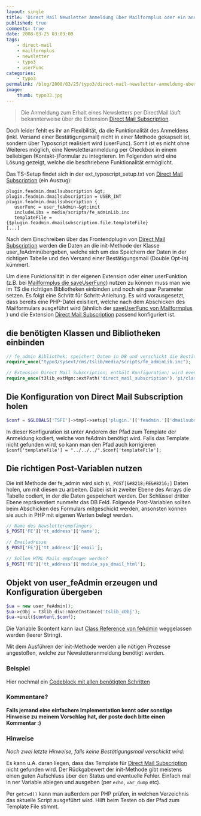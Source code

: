 ```yaml
---
layout: single
title: 'Direct Mail Newsletter Anmeldung über Mailformplus oder ein anderes Kontaktformular'
published: true
comments: true
date: 2008-03-25 03:03:00
tags:
    - direct-mail
    - mailformplus
    - newsletter
    - typo3
    - userFunc
categories:
    - typo3
permalink: /blog/2008/03/25/typo3/direct-mail-newsletter-anmeldung-uber-mailformplus-oder-ein-anderes-kontaktformular
image:
    thumb: typo33.jpg
---
```

> Die Anmeldung zum Erhalt eines Newsletters per DirectMail läuft bekannterweise über die Extension [Direct Mail Subscription][1].

Doch leider fehlt es ihr an Flexibilität, da die Funktionalität des Anmeldens (inkl. Versand einer Bestätigungsmail)
 nicht in einer Methode gekapselt ist, sondern über Typoscript realisiert wird (userFunc). Somit ist es
  nicht ohne Weiteres möglich, eine Newsletteranmeldung per Checkbox in einem beliebigen (Kontakt-)Formular zu
   integrieren. Im Folgenden wird eine Lösung gezeigt, welche die beschriebene Funktionalität ermöglicht.
  
Das TS-Setup findet sich in der ext\_typoscript\_setup.txt von [Direct Mail Subscription][1] (ein Auszug):

```typoscript
plugin.feadmin.dmailsubscription &gt;
plugin.feadmin.dmailsubscription = USER_INT
plugin.feadmin.dmailsubscription {
   userFunc = user_feAdmin-&gt;init
   includeLibs = media/scripts/fe_adminLib.inc
   templateFile = {$plugin.feadmin.dmailsubscription.file.templateFile}
[...]
```

Nach dem Einschreiben über das Frontendplugin von [Direct Mail Subscription][1] werden die Daten an die init-Methode
 der Klasse user_feAdminübergeben, welche sich um das Speichern der Daten in der richtigen Tabelle und den Versand 
 einer Bestätigungsmail (Double Opt-In) kümmert.

Um diese Funktionalität in der eigenen Extension oder einer userFunktion (z.B. bei [Mailformplus die saveUserFunc][2])
 nutzen zu können muss man wie im TS die richtigen Bibliotheken einbinden und noch ein paar Parameter setzen.
  Es folgt eine Schritt für Schritt-Anleitung. Es wird vorausgesetzt, dass bereits eine PHP-Datei exisitiert, 
  welche nach dem Abschicken des Mailformulars ausgeführt wird (ähnlich der [saveUserFunc von Mailformplus][3] )
   und die Extension [Direct Mail Subscription][4] passend konfiguriert ist.

## die benötigten Klassen und Bibliotheken einbinden

```php
// fe_admin Bibliothek; speichert Daten in DB und verschickt die Bestätigungsmail
require_once("typo3/sysext/cms/tslib/media/scripts/fe_adminLib.inc");

// Extension Direct Mail Subscription; enthält Konfiguration; wird eventuell nicht gebraucht(?)
require_once(t3lib_extMgm::extPath('direct_mail_subscription').'pi/class.dmailsubscribe.php');
```

## Die Konfiguration von Direct Mail Subscription holen

```php
$conf = $GLOBALS['TSFE']->tmpl->setup['plugin.']['feadmin.']['dmailsubscription.'];
```

In dieser Konfiguration ist unter Anderem der Pfad zum Template der Anmeldung kodiert, welche von feAdmin benötigt wird.
 Falls das Template nicht gefunden wird, so kann man den Pfad auch korrigieren 
 `$conf['templateFile'] = "../../../".$conf['templateFile'];`

## Die richtigen Post-Variablen nutzen

Die init Methode der fe\_admin wird sich `$\_POST[&#8218;FE&#8216;]` Daten holen, um mit diesen zu arbeiten. 
Dabei ist in zweiter Ebene des Arrays die Tabelle codiert, in der die Daten gespeichert werden. Der Schlüssel dritter 
Ebene repräsentiert nunmehr das DB Feld. Folgende Post-Variablen sollten beim Abschicken des Formulars mitgeschickt 
werden, ansonsten können sie auch in PHP mit eigenen Werten belegt werden.

```php
// Name des Newsletterempfängers
$_POST['FE']['tt_address']['name'];

// Emailadresse
$_POST['FE']['tt_address']['email'];

// Sollen HTML Mails empfangen werden?
$_POST['FE']['tt_address']['module_sys_dmail_html'];
```

## Objekt von user_feAdmin erzeugen und Konfiguration übergeben

```php
$ua = new user_feAdmin();
$ua->cObj = t3lib_div::makeInstance('tslib_cObj');
$ua->init($content,$conf);
```

Die Variable $content kann laut [Class Reference von feAdmin][5] weggelassen werden (leerer String).

Mit dem Ausführen der init-Methode werden alle nötigen Prozesse angestoßen, welche zur Newsletteranmeldung benötigt werden.

### Beispiel

Hier nochmal ein [Codeblock mit allen benötigten Schritten][6]

### Kommentare?

**Falls jemand eine einfachere Implementation kennt oder sonstige Hinweise zu meinem Vorschlag hat, 
der poste doch bitte einen Kommentar :)** 

### Hinweise

_Noch zwei letzte Hinweise, falls keine Bestätigungsmail verschickt wird:_

Es kann u.A. daran liegen, dass das Template für [Direct Mail Subscription][4] nicht gefunden wird. 
Der Rückgabewert der init-Methode gibt meistens einen guten Aufschluss über den Status und eventuelle Fehler. 
Einfach mal in ner Variable ablegen und ausgeben (per `echo`, `var_dump` etc).

Per `getcwd()` kann man außerdem per PHP prüfen, in welchen Verzeichnis das aktuelle Script ausgeführt wird. 
Hilft beim Testen ob der Pfad zum Template File stimmt.

 [1]: http://typo3.org/extensions/repository/view/direct_mail_subscription/1.1.0/ "Seite der Extension auf Typo3.org besuchen (öffnet neues Fenster)"
 [2]: http://typo3.org/documentation/document-library/extension-manuals/th_mailformplus/4.0.5/view/1/5/#id3823153 "Dokumentation der saveUserFunc auf Typo3.org in neuem Fenster öffnen"
 [3]: http://typo3.org/documentation/document-library/extension-manuals/th_mailformplus/4.0.5/view/1/5/#id3823153
 [4]: http://typo3.org/extensions/repository/view/direct_mail_subscription/1.1.0/
 [5]: http://doc-typo3.ameos.com/4.1.0/classuser__feAdmin.html "Class Reference von feAdmin  öffnen"
 [6]: /uploads/example_newslettersub.txt "Beispiel"